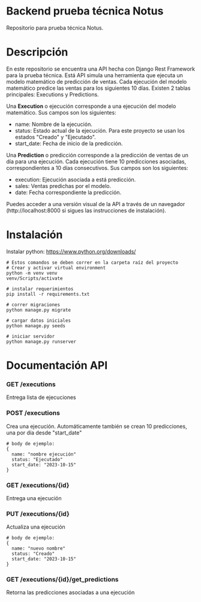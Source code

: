 # Backend prueba técnica Notus
Repositorio para prueba técnica Notus.

# Descripción
En este repositorio se encuentra una API hecha con Django Rest Framework para la prueba técnica. Está API simula una herramienta que ejecuta un modelo matemático de predicción de ventas. Cada ejecución del modelo matemático predice las ventas para los siguientes 10 días. Existen 2 tablas principales: Executions y Predictions.

Una **Execution** o ejecución corresponde a una ejecución del modelo matemático. Sus campos son los siguientes:
- name: Nombre de la ejecución.
- status: Estado actual de la ejecución. Para este proyecto se usan los estados "Creado" y "Ejecutado".
- start_date: Fecha de inicio de la predicción.

Una **Prediction** o predicción corresponde a la predicción de ventas de un día para una ejecución. Cada ejecución tiene 10 predicciones asociadas, correspondientes a 10 días consecutivos. Sus campos son los siguientes:
- execution: Ejecución asociada a está predicción.
- sales: Ventas predichas por el modelo.
- date: Fecha correspondiente la predicción.

Puedes acceder a una versión visual de la API a través de un navegador (http://localhost:8000 si sigues las instrucciones de instalación).
# Instalación

Instalar python: https://www.python.org/downloads/

    # Estos comandos se deben correr en la carpeta raíz del proyecto
    # Crear y activar virtual environment
    python -m venv venv
    venv/Scripts/activate

    # instalar requerimientos
    pip install -r requirements.txt
    
    # correr migraciones
    python manage.py migrate
    
    # cargar datos iniciales
    python manage.py seeds
    
    # iniciar servidor
    python manage.py runserver

# Documentación API
### GET /executions
Entrega lista de ejecuciones

### POST /executions
Crea una ejecución. Automáticamente también se crean 10 predicciones, una por día desde "start_date"

    # body de ejemplo:
    {
      name: "nombre ejecución"
      status: "Ejecutado"
      start_date: "2023-10-15"
    }

### GET /executions/{id}
Entrega una ejecución

### PUT /executions/{id}
Actualiza una ejecución
    
    # body de ejemplo:
    {
      name: "nuevo nombre"
      status: "Creado"
      start_date: "2023-10-15"
    }

### GET /executions/{id}/get_predictions
Retorna las predicciones asociadas a una ejecución

